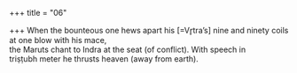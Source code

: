 +++
title = "06"

+++
When the bounteous one hews apart his [=Vr̥tra’s] nine and ninety coils  at one blow with his mace,  
the Maruts chant to Indra at the seat (of conflict). With speech in  
triṣṭubh meter he thrusts heaven (away from earth).  